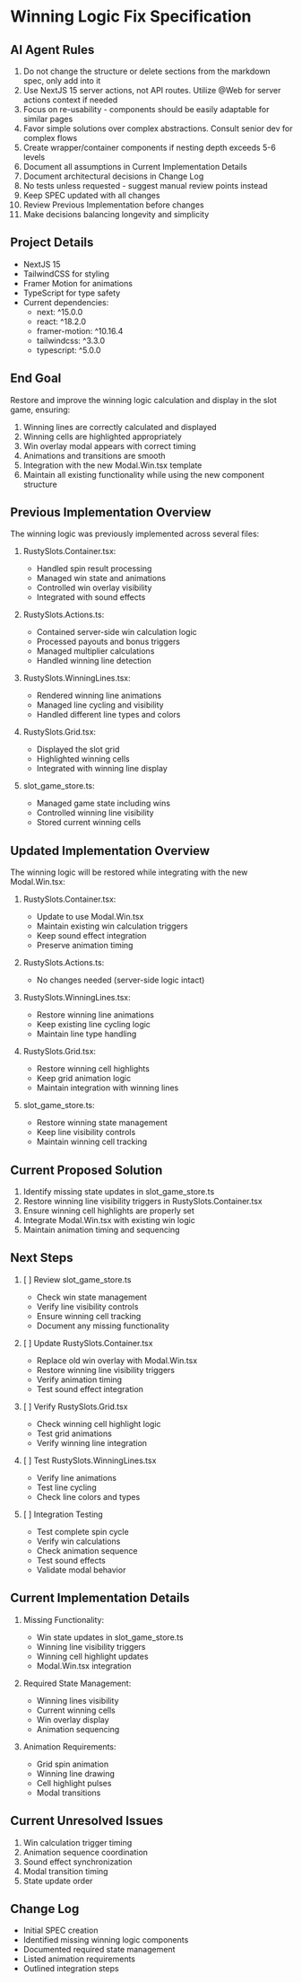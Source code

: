 # Winning Logic Fix Specification

## AI Agent Rules

1. Do not change the structure or delete sections from the markdown spec, only add into it
2. Use NextJS 15 server actions, not API routes. Utilize @Web for server actions context if needed
3. Focus on re-usability - components should be easily adaptable for similar pages
4. Favor simple solutions over complex abstractions. Consult senior dev for complex flows
5. Create wrapper/container components if nesting depth exceeds 5-6 levels
6. Document all assumptions in Current Implementation Details
7. Document architectural decisions in Change Log
8. No tests unless requested - suggest manual review points instead
9. Keep SPEC updated with all changes
10. Review Previous Implementation before changes
11. Make decisions balancing longevity and simplicity

## Project Details

-   NextJS 15
-   TailwindCSS for styling
-   Framer Motion for animations
-   TypeScript for type safety
-   Current dependencies:
    -   next: ^15.0.0
    -   react: ^18.2.0
    -   framer-motion: ^10.16.4
    -   tailwindcss: ^3.3.0
    -   typescript: ^5.0.0

## End Goal

Restore and improve the winning logic calculation and display in the slot game, ensuring:

1. Winning lines are correctly calculated and displayed
2. Winning cells are highlighted appropriately
3. Win overlay modal appears with correct timing
4. Animations and transitions are smooth
5. Integration with the new Modal.Win.tsx template
6. Maintain all existing functionality while using the new component structure

## Previous Implementation Overview

The winning logic was previously implemented across several files:

1. RustySlots.Container.tsx:

    - Handled spin result processing
    - Managed win state and animations
    - Controlled win overlay visibility
    - Integrated with sound effects

2. RustySlots.Actions.ts:

    - Contained server-side win calculation logic
    - Processed payouts and bonus triggers
    - Managed multiplier calculations
    - Handled winning line detection

3. RustySlots.WinningLines.tsx:

    - Rendered winning line animations
    - Managed line cycling and visibility
    - Handled different line types and colors

4. RustySlots.Grid.tsx:

    - Displayed the slot grid
    - Highlighted winning cells
    - Integrated with winning line display

5. slot_game_store.ts:
    - Managed game state including wins
    - Controlled winning line visibility
    - Stored current winning cells

## Updated Implementation Overview

The winning logic will be restored while integrating with the new Modal.Win.tsx:

1. RustySlots.Container.tsx:

    - Update to use Modal.Win.tsx
    - Maintain existing win calculation triggers
    - Keep sound effect integration
    - Preserve animation timing

2. RustySlots.Actions.ts:

    - No changes needed (server-side logic intact)

3. RustySlots.WinningLines.tsx:

    - Restore winning line animations
    - Keep existing line cycling logic
    - Maintain line type handling

4. RustySlots.Grid.tsx:

    - Restore winning cell highlights
    - Keep grid animation logic
    - Maintain integration with winning lines

5. slot_game_store.ts:
    - Restore winning state management
    - Keep line visibility controls
    - Maintain winning cell tracking

## Current Proposed Solution

1. Identify missing state updates in slot_game_store.ts
2. Restore winning line visibility triggers in RustySlots.Container.tsx
3. Ensure winning cell highlights are properly set
4. Integrate Modal.Win.tsx with existing win logic
5. Maintain animation timing and sequencing

## Next Steps

1. [ ] Review slot_game_store.ts

    - Check win state management
    - Verify line visibility controls
    - Ensure winning cell tracking
    - Document any missing functionality

2. [ ] Update RustySlots.Container.tsx

    - Replace old win overlay with Modal.Win.tsx
    - Restore winning line visibility triggers
    - Verify animation timing
    - Test sound effect integration

3. [ ] Verify RustySlots.Grid.tsx

    - Check winning cell highlight logic
    - Test grid animations
    - Verify winning line integration

4. [ ] Test RustySlots.WinningLines.tsx

    - Verify line animations
    - Test line cycling
    - Check line colors and types

5. [ ] Integration Testing
    - Test complete spin cycle
    - Verify win calculations
    - Check animation sequence
    - Test sound effects
    - Validate modal behavior

## Current Implementation Details

1. Missing Functionality:

    - Win state updates in slot_game_store.ts
    - Winning line visibility triggers
    - Winning cell highlight updates
    - Modal.Win.tsx integration

2. Required State Management:

    - Winning lines visibility
    - Current winning cells
    - Win overlay display
    - Animation sequencing

3. Animation Requirements:
    - Grid spin animation
    - Winning line drawing
    - Cell highlight pulses
    - Modal transitions

## Current Unresolved Issues

1. Win calculation trigger timing
2. Animation sequence coordination
3. Sound effect synchronization
4. Modal transition timing
5. State update order

## Change Log

-   Initial SPEC creation
-   Identified missing winning logic components
-   Documented required state management
-   Listed animation requirements
-   Outlined integration steps
